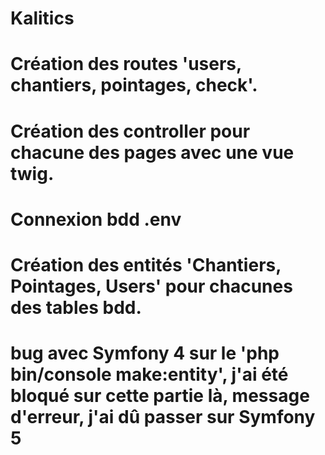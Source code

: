 # Kalitics

# Création des routes 'users, chantiers, pointages, check'.
# Création des controller pour chacune des pages avec une vue twig.
# Connexion bdd .env
# Création des entités 'Chantiers, Pointages, Users' pour chacunes des tables bdd.
  # bug avec Symfony 4 sur le 'php bin/console make:entity', j'ai été bloqué sur cette partie là, message d'erreur, j'ai dû passer sur Symfony 5
